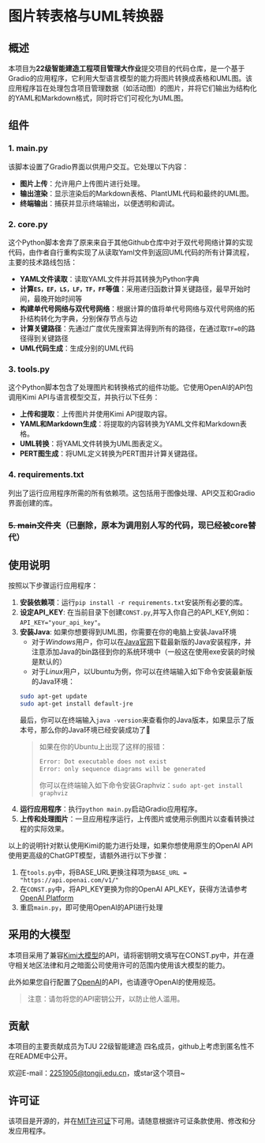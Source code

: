 # 图片转表格与UML转换器

## 概述

本项目为**22级智能建造工程项目管理大作业**提交项目的代码仓库，是一个基于Gradio的应用程序，它利用大型语言模型的能力将图片转换成表格和UML图。该应用程序旨在处理包含项目管理数据（如活动图）的图片，并将它们输出为结构化的YAML和Markdown格式，同时将它们可视化为UML图。

## 组件

### 1. main.py

该脚本设置了Gradio界面以供用户交互。它处理以下内容：

- **图片上传**：允许用户上传图片进行处理。
- **输出渲染**：显示渲染后的Markdown表格、PlantUML代码和最终的UML图。
- **终端输出**：捕获并显示终端输出，以便透明和调试。

### 2. core.py

这个Python脚本舍弃了原来来自于其他Github仓库中对于双代号网络计算的实现代码，由作者自行重构实现了从读取Yaml文件到返回UML代码的所有计算流程，主要的技术路线包括：

- **YAML文件读取**：读取YAML文件并将其转换为Python字典
- **计算`ES，EF，LS，LF，TF，FF`等值**：采用递归函数计算关键路径，最早开始时间，最晚开始时间等
- **构建单代号网络与双代号网络**：根据计算的值将单代号网络与双代号网络的拓扑结构转化为字典，分别保存节点与边
- **计算关键路径**：先通过广度优先搜索算法得到所有的路径，在通过取`TF=0`的路径得到关键路径
- **UML代码生成**：生成分别的UML代码


### 3. tools.py

这个Python脚本包含了处理图片和转换格式的组件功能。它使用OpenAI的API包调用Kimi API与语言模型交互，并执行以下任务：

- **上传和提取**：上传图片并使用Kimi API提取内容。
- **YAML和Markdown生成**：将提取的内容转换为YAML文件和Markdown表格。
- **UML转换**：将YAML文件转换为UML图表定义。
- **PERT图生成**：将UML定义转换为PERT图并计算关键路径。

### 4. requirements.txt

列出了运行应用程序所需的所有依赖项。这包括用于图像处理、API交互和Gradio界面创建的库。

### ~~5. main文件夹~~（已删除，原本为调用别人写的代码，现已经被core替代）

## 使用说明

按照以下步骤运行应用程序：

1. **安装依赖项**：运行`pip install -r requirements.txt`安装所有必要的库。
2. **设定API_KEY**: 在当前目录下创建`CONST.py`,并写入你自己的API_KEY,例如：`API_KEY="your_api_key"`。
3. **安装Java**: 如果你想要得到UML图，你需要在你的电脑上安装Java环境
   - 对于*Windows*用户，你可以在[Java官网](https://www.java.com/zh-CN/download/)下载最新版的Java安装程序，并注意添加Java的bin路径到你的系统环境中（一般这在使用exe安装的时候是默认的）
   - 对于*Linux*用户，以Ubuntu为例，你可以在终端输入如下命令安装最新版的Java环境：
   ```bash
   sudo apt-get update
   sudo apt-get install default-jre
   ```
    最后，你可以在终端输入`java -version`来查看你的Java版本，如果显示了版本号，那么你的Java环境已经安装成功了🎉
    > 如果在你的Ubuntu上出现了这样的报错：
    > ```bash
    > Error: Dot executable does not exist
    > Error: only sequence diagrams will be generated
    > ```
    > 你可以在终端输入如下命令安装Graphviz：`sudo apt-get install graphviz`
4. **运行应用程序**：执行`python main.py`启动Gradio应用程序。
5. **上传和处理图片**：一旦应用程序运行，上传图片或使用示例图片以查看转换过程的实际效果。

以上的说明针对默认使用Kimi的能力进行处理，如果你想使用原生的OpenAI API使用更高级的ChatGPT模型，请额外进行以下步骤：
1. 在`tools.py`中，将BASE_URL更换注释项为`BASE_URL = "https://api.openai.com/v1/"`
2. 在`CONST.py`中，将API_KEY更换为你的OpenAI API_KEY，获得方法请参考[OpenAI Platform](https://platform.openai.com/docs/guides/authentication)
3. 重启`main.py`，即可使用OpenAI的API进行处理

## 采用的大模型

本项目采用了兼容[Kimi大模型](https://platform.moonshot.cn/)的API，请将密钥明文填写在CONST.py中，并在遵守相关地区法律和月之暗面公司使用许可的范围内使用该大模型的能力。

此外如果您自行配置了[OpenAI](https://platform.openai.com/docs/)的API，也请遵守OpenAI的使用规范。
> 注意：请勿将您的API密钥公开，以防止他人滥用。

## 贡献

本项目的主要贡献成员为TJU 22级智能建造 四名成员，github上考虑到匿名性不在README中公开。

欢迎E-mail：2251905@tongji.edu.cn，或star这个项目~

## 许可证

该项目是开源的，并在[MIT许可证](LICENSE)下可用。请随意根据许可证条款使用、修改和分发应用程序。
